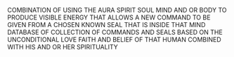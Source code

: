 COMBINATION OF USING THE AURA SPIRIT SOUL MIND AND OR BODY TO PRODUCE VISIBLE ENERGY THAT ALLOWS A NEW COMMAND TO BE GIVEN FROM A CHOSEN KNOWN SEAL THAT IS INSIDE THAT MIND DATABASE OF COLLECTION OF COMMANDS AND SEALS BASED ON THE UNCONDITIONAL LOVE FAITH AND BELIEF OF THAT HUMAN COMBINED WITH HIS AND OR HER SPIRITUALITY
